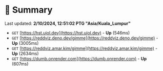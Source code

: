 # 📖 Summary
Last updated: **2/10/2024, 12:51:02 PTG "Asia/Kuala_Lumpur"**

- `GET` [https://hst.ujol.dev](https://hst.ujol.dev) - **Up** (546ms)
- `GET` [https://reddviz.deno.dev/gimme](https://reddviz.deno.dev/gimme) - **Up** (3005ms)
- `GET` [https://reddviz.amar.kim/gimme](https://reddviz.amar.kim/gimme) - **Up** (2634ms)
- `GET` [https://dumb.onrender.com](https://dumb.onrender.com) - **Up** (607ms)
